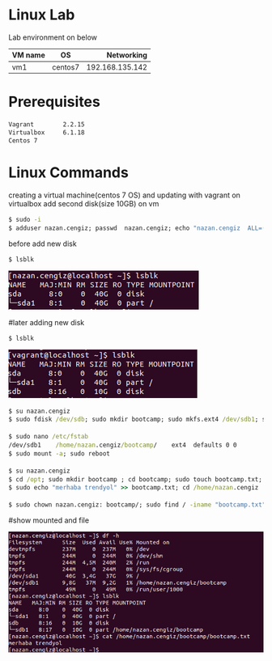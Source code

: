 
# Linux Lab

Lab environment on below



| VM name       | OS      |  Networking     | 
| ------------- |:------: | -----:          |
| vm1           | centos7 | 192.168.135.142 |


# Prerequisites

    Vagrant        2.2.15 
    Virtualbox     6.1.18 
    Centos 7
    
# Linux Commands  

creating a virtual machine(centos 7 OS) and updating with vagrant on virtualbox
add second disk(size 10GB) on vm

``` bat
$ sudo -i
$ adduser nazan.cengiz; passwd  nazan.cengiz; echo "nazan.cengiz  ALL=(ALL:ALL) ALL" >>  /etc/sudoers; usermod -aG wheel nazan.cengiz; su nazan.cengiz

```

before add new disk
``` bat  
$ lsblk 
```
![Vertical](https://github.com/nzncngz/devops/blob/main/Nisan29/task1/results/before_add_disk.png)


#later adding new disk
``` bat  
$ lsblk 
```
![Vertical](https://github.com/nzncngz/devops/blob/main/Nisan29/task1/results/later_disk_adding.png)

``` bat  
$ su nazan.cengiz
$ sudo fdisk /dev/sdb; sudo mkdir bootcamp; sudo mkfs.ext4 /dev/sdb1; sudo mount /dev/sdb1 bootcamp/

$ sudo nano /etc/fstab
/dev/sdb1    /home/nazan.cengiz/bootcamp/    ext4  defaults 0 0
$ sudo mount -a; sudo reboot

$ su nazan.cengiz
$ cd /opt; sudo mkdir bootcamp ; cd bootcamp; sudo touch bootcamp.txt; sudo chown nazan.cengiz: bootcamp.txt; sudo echo "merhaba trendyol" >> bootcamp.txt
$ sudo echo "merhaba trendyol" >> bootcamp.txt; cd /home/nazan.cengiz

$ sudo chown nazan.cengiz: bootcamp/; sudo find / -iname "bootcamp.txt" -exec mv {} /home/nazan.cengiz/bootcamp/ \;

``` 

#show mounted and file

![Vertical](https://github.com/nzncngz/devops/blob/main/Nisan29/task1/results/mount.png)
